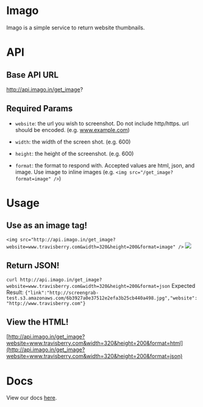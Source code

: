 Imago
====

Imago is a simple service to return website thumbnails.

API
====

## Base API URL
http://api.imago.in/get_image?

## Required Params

- `website`: the url you wish to screenshot. Do not include http/https. url should be encoded. (e.g. www.example.com)

- `width`: the width of the screen shot. (e.g. 600)

- `height`: the height of the screenshot. (e.g. 600)

- `format`: the format to respond with. Accepted values are html, json, and image. Use image to inline images (e.g. `<img src="/get_image?format=image" />`)

Usage
====

## Use as an image tag!
`<img src="http://api.imago.in/get_image?website=www.travisberry.com&width=320&height=200&format=image" />`
<img src="http://api.imago.in/get_image?website=www.travisberry.com&width=320&height=200&format=image" />

## Return JSON!
`curl http://api.imago.in/get_image?website=www.travisberry.com&width=320&height=200&format=json`
Expected Result:
`{"link":"http://screengrab-test.s3.amazonaws.com/6b3927a0e37512e2efa3b25cb440a498.jpg","website":"http://www.travisberry.com"}`

## View the HTML!
[http://api.imago.in/get_image?website=www.travisberry.com&width=320&height=200&format=html](http://api.imago.in/get_image?website=www.travisberry.com&width=320&height=200&format=json)

Docs
====

View our docs [here](http://imago.in/docs/imago.html).